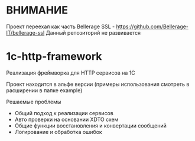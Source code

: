 # ВНИМАНИЕ
Проект переехал как часть Bellerage SSL - https://github.com/Bellerage-IT/bellerage-ssl
Данный репозиторий не развивается

# 1c-http-framework
Реализация фреймворка для HTTP сервисов на 1С

Проект находится в альфе версии (примеры использования смотреть в расширении в папке example)

Решаемые проблемы
- Общий подход к реализации сервисов
- Авто проверки на основании XDTO схем
- Общие функции восстановления и конвертации сообщений
- Логирование и обработка ошибок
